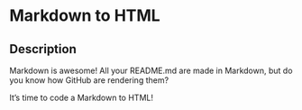 # Markdown to HTML

##  Description

Markdown is awesome! All your README.md are made in Markdown, but do you know how GitHub are rendering them?

It’s time to code a Markdown to HTML!
